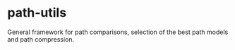 # path-utils
General framework for path comparisons, selection of the best path models and path compression.
